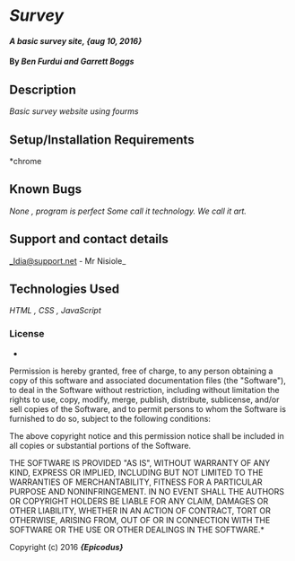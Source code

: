 # _Survey_

#### _A basic survey site, {aug 10, 2016}_

#### By _Ben Furdui and Garrett Boggs_

## Description

_Basic survey website using fourms_

## Setup/Installation Requirements

*chrome

## Known Bugs

_None , program is perfect_
_Some call it technology. We call it art._

## Support and contact details

_Idia@support.net - Mr Nisiole_

## Technologies Used

_HTML , CSS , JavaScript_

### License

*
Permission is hereby granted, free of charge, to any person obtaining a copy of this software and associated documentation files (the "Software"), to deal in the Software without restriction, including without limitation the rights to use, copy, modify, merge, publish, distribute, sublicense, and/or sell copies of the Software, and to permit persons to whom the Software is furnished to do so, subject to the following conditions:

The above copyright notice and this permission notice shall be included in all copies or substantial portions of the Software.

THE SOFTWARE IS PROVIDED "AS IS", WITHOUT WARRANTY OF ANY KIND, EXPRESS OR IMPLIED, INCLUDING BUT NOT LIMITED TO THE WARRANTIES OF MERCHANTABILITY, FITNESS FOR A PARTICULAR PURPOSE AND NONINFRINGEMENT. IN NO EVENT SHALL THE AUTHORS OR COPYRIGHT HOLDERS BE LIABLE FOR ANY CLAIM, DAMAGES OR OTHER LIABILITY, WHETHER IN AN ACTION OF CONTRACT, TORT OR OTHERWISE, ARISING FROM, OUT OF OR IN CONNECTION WITH THE SOFTWARE OR THE USE OR OTHER DEALINGS IN THE SOFTWARE.*

Copyright (c) 2016 **_{Epicodus}_**
